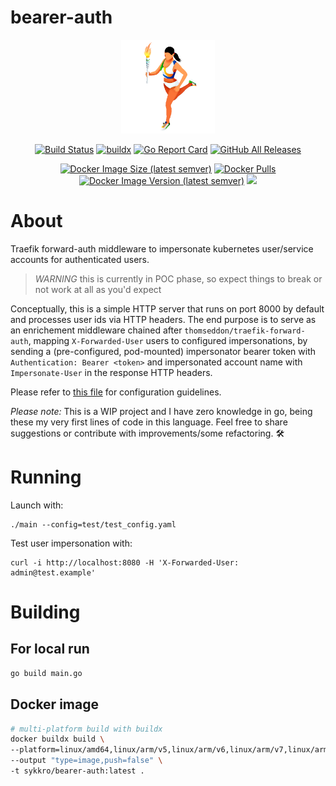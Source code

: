 # bearer-auth

<div align="center">

![alt text](.res/logo.png "bearer-auth")

[![Build Status](https://cloud.drone.io/api/badges/Sykkro/bearer-auth/status.svg)](https://cloud.drone.io/Sykkro/bearer-auth)
[![buildx](https://github.com/Sykkro/bearer-auth/workflows/buildx/badge.svg)](https://github.com/Sykkro/bearer-auth/actions?query=workflow%3Abuildx)
[![Go Report Card](https://goreportcard.com/badge/github.com/sykkro/bearer-auth)](https://goreportcard.com/report/github.com/sykkro/bearer-auth)
[![GitHub All Releases](https://img.shields.io/github/downloads/sykkro/bearer-auth/total)](https://github.com/Sykkro/bearer-auth/releases)

[![Docker Image Size (latest semver)](https://img.shields.io/docker/image-size/sykkro/bearer-auth)](https://hub.docker.com/repository/docker/sykkro/bearer-auth)
[![Docker Pulls](https://img.shields.io/docker/pulls/sykkro/bearer-auth)](https://hub.docker.com/repository/docker/sykkro/bearer-auth)
[![Docker Image Version (latest semver)](https://img.shields.io/docker/v/sykkro/bearer-auth)](https://hub.docker.com/repository/docker/sykkro/bearer-auth)
[![](https://img.shields.io/microbadger/layers/sykkro/bearer-auth)](https://microbadger.com/images/sykkro/bearer-auth)

<!--
[![Docker Automated](https://img.shields.io/docker/cloud/automated/sykkro/bearer-auth)](https://hub.docker.com/repository/docker/sykkro/bearer-auth)
[![Docker Build](https://img.shields.io/docker/cloud/build/sykkro/bearer-auth)](https://hub.docker.com/repository/docker/sykkro/bearer-auth)-->

</div>

# About 
Traefik forward-auth middleware to impersonate kubernetes user/service accounts for authenticated users.

> *WARNING* this is currently in POC phase, so expect things to break or not work at all as you'd expect

Conceptually, this is a simple HTTP server that runs on port 8000 by default and processes user ids via HTTP headers.
The end purpose is to serve as an enrichement middleware chained after `thomseddon/traefik-forward-auth`, mapping `X-Forwarded-User` users to configured impersonations, by sending a (pre-configured, pod-mounted) impersonator bearer token with `Authentication: Bearer <token>` and impersonated account name with `Impersonate-User` in the response HTTP headers.

Please refer to [this file](test/config_reference.yaml) for configuration guidelines.

*Please note:* This is a WIP project and I have zero knowledge in go, being these my very first lines of code in this language.
Feel free to share suggestions or contribute with improvements/some refactoring. 🛠

# Running

Launch with:
```
./main --config=test/test_config.yaml
```

Test user impersonation with:
```
curl -i http://localhost:8080 -H 'X-Forwarded-User: admin@test.example'
```

# Building

## For local run
```bash
go build main.go
```

## Docker image
```bash
# multi-platform build with buildx
docker buildx build \
--platform=linux/amd64,linux/arm/v5,linux/arm/v6,linux/arm/v7,linux/arm64 \
--output "type=image,push=false" \
-t sykkro/bearer-auth:latest .

```
